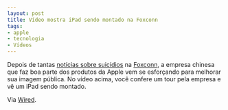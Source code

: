 ```yaml
---
layout: post
title: Vídeo mostra iPad sendo montado na Foxconn
tags:
- apple
- tecnologia
- Vídeos
---
```


Depois de tantas [notícias sobre suicídios](http://blogs.estadao.com.br/link/foxconn-registra-outro-suicidio-na-china/) na [Foxconn](http://www.foxconn.com/), a empresa chinesa que faz boa parte dos produtos da Apple vem se esforçando para melhorar sua imagem pública. No vídeo acima, você confere um tour pela empresa e vê um iPad sendo montado.

Via [Wired](http://www.wired.com/epicenter/2012/04/foxcon-video-exclusive-ipad/?utm_source=twitter&utm_medium=socialmedia&utm_campaign=twitterclickthru).
